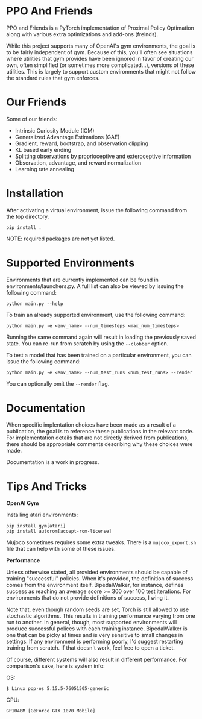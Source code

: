 # PPO And Friends

PPO and Friends is a PyTorch implementation of Proximal Policy Optimation
along with various extra optimizations and add-ons (freinds).

While this project supports many of OpenAI's gym environments, the goal
is to be fairly independent of gym. Because of this, you'll often see
situations where utilities that gym provides have been ignored in favor of
creating our own, often simplified (or sometimes more complicated...), versions
of these utilities. This is largely to support custom environments that might
not follow the standard rules that gym enforces.

# Our Friends

Some of our friends:

* Intrinsic Curiosity Module (ICM)
* Generalized Advantage Estimations (GAE)
* Gradient, reward, bootstrap, and observation clipping
* KL based early ending
* Splitting observations by proprioceptive and exteroceptive information
* Observation, advantage, and reward normalization
* Learning rate annealing

# Installation

After activating a virtual environment, issue the following command from the
top directory.
```
pip install .
```

NOTE: required packages are not yet listed.

# Supported Environments

Environments that are currently implemented can be found in
environments/launchers.py. A full list can also be viewed by issuing
the following command:
```
python main.py --help
```

To train an already supported environment, use the following command:
```
python main.py -e <env_name> --num_timesteps <max_num_timesteps>
```

Running the same command again will result in loading the previously
saved state. You can re-run from scratch by using the `--clobber` option.

To test a model that has been trained on a particular environment,
you can issue the following command:
```
python main.py -e <env_name> --num_test_runs <num_test_runs> --render
```
You can optionally omit the `--render` flag.


# Documentation

When specific implentation choices have been made as a result of a publication,
the goal is to reference these publications in the relevant code. For
implementation details that are not directly derived from publications, there
should be appropriate comments describing why these choices were made.

Documentation is a work in progress.


# Tips And Tricks

**OpenAI Gym**

Installing atari environments:
```
pip install gym[atari]
pip install autorom[accept-rom-license]
```

Mujoco sometimes requires some extra tweaks. There is a `mujoco_export.sh` file
that can help with some of these issues.

**Performance**

Unless otherwise stated, all provided environments should be capable of
training "successful" policies. When it's provided, the definition of
success comes from the environment itself. BipedalWalker, for instance, defines
success as reaching an average score >= 300 over 100 test iterations. For
environments that do not provide definitions of success, I wing it.

Note that, even though random seeds are set, Torch is still allowed to use
stochastic algorithms. This results in training performance varying from
one run to another. In general, though, most supported environments will
produce successful polices with each training instance. BipedalWalker is
one that can be picky at times and is very sensitive to small changes in
settings. If any environment is performing poorly, I'd suggest restarting
training from scratch. If that doesn't work, feel free to open a ticket.

Of course, different systems will also result in different performance.
For comparison's sake, here is system info:

OS:
```
$ Linux pop-os 5.15.5-76051505-generic
```
GPU:
```
GP104BM [GeForce GTX 1070 Mobile]
```
